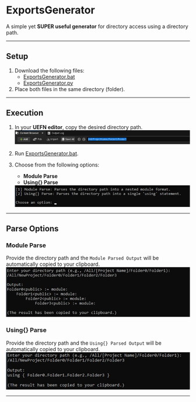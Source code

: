 # **ExportsGenerator**

A simple yet **SUPER useful generator** for directory access using a directory path.

---

## **Setup**

1. Download the following files:
   - [ExportsGenerator.bat](src/ExportsGenerator.bat)
   - [ExportsGenerator.py](src/ExportsGenerator.py)
2. Place both files in the same directory (folder).

---

## **Execution**

1. In your **UEFN editor**, copy the desired directory path.  
   <a href="images/ExampleImage.jpg">
     <img src="images/ExampleImage.jpg" alt="Example directory path" width="600">
   </a>

2. Run [ExportsGenerator.bat](src/ExportsGenerator.bat).
3. Choose from the following options:
   - **Module Parse**  
   - **Using{} Parse**
   <a href="images/ExampleOptionsImage.jpg">
     <img src="images/ExampleOptionsImage.jpg" alt="Options Given" width="600">
   </a>
---

## **Parse Options**

### **Module Parse**
Provide the directory path and the `Module Parsed Output` will be automatically copied to your clipboard.
 <a href="images/ExampleOption1Image.jpg">
   <img src="images/ExampleOption1Image.jpg" alt="Options Given" width="600">
 </a>
### **Using{} Parse**
Provide the directory path and the `Using{} Parsed Output` will be automatically copied to your clipboard.
 <a href="images/ExampleOption2Image.jpg">
   <img src="images/ExampleOption2Image.jpg" alt="Options Given" width="600">
 </a>
 
---
